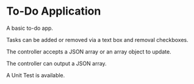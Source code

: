 To-Do Application
=====

A basic to-do app.

Tasks can be added or removed via a text box and removal checkboxes.

The controller accepts a JSON array or an array object to update.

The controller can output a JSON array.

A Unit Test is available.